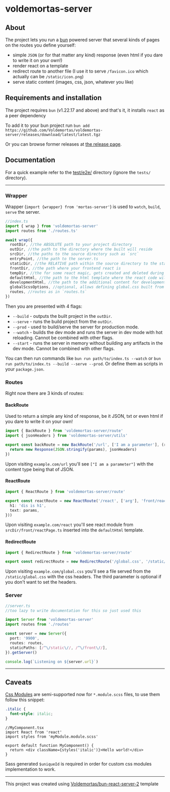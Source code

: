 # voldemortas-server

## About

The project lets you run a [bun](https://bun.sh/) powered server that several kinds of pages on the routes you define 
yourself:  
* simple `JSON` (or for that matter any kind) response (even html if you dare to write it on your own!)
* render react on a template
* redirect route to another file (I use it to serve `/favicon.ico` which actually can be `/static/icon.png`)
* serve static content (images, css, json, whatever you like)

## Requirements and installation

The project requires `bun` (v1.22.17 and above) and that's it, it installs `react` as a peer dependency

To add it to your bun project run `bun add https://github.com/Voldemortas/voldemortas-server/releases/download/latest/latest.tgz`

Or you can browse former releases at [the release page](https://github.com/Voldemortas/voldemortas-server/releases).

## Documentation

For a quick example refer to the [test/e2e/](test/e2e) directory (ignore the `tests/` directory).

-----

### Wrapper  
Wrapper (`import {wrapper} from 'mortas-server'`) is used to `watch`, `build`, `serve` the server.
```ts
//index.ts
import { wrap } from 'voldemortas-server'
import routes from './routes.ts'

await wrap({
  rootDir, //the ABSOLUTE path to your project directory
  outDir, //the path to the directory where the built will reside 
  srcDir, //the paths to the source directory such as `src`
  entryPoint, //the path to the server.ts 
  staticDir, //the RELATIVE path within the source directory to the static files directory such as `static`
  frontDir, //the path where your frontend react is
  tempDir, //the for some react magic, gets created and deleted during build
  defaultHtml, //the path to the html template where the react code will be injected
  developmentHtml, //the path to the additional content for development only (like hot reloading)
  globalScssOptions, //optional, allows defining global.css built from a .scss file
  routes, //routes as in `routes.ts`
})
```
Then you are presented with 4 flags: 
* `--build` - outputs the built project in the `outDir`.
* `--serve` - runs the build project from the `outDir`.
* `--prod` - used to build/serve the server for production mode.
* `--watch` - builds the dev mode and runs the server in dev mode with hot reloading.
  Cannot be combined with other flags.
* `--start` - runs the server in memory without building any artifacts in the dev mode.
  Cannot be combined with other flags.

You can then run commands like `bun run path/to/index.ts --watch` or `bun run path/to/index.ts --build --serve --prod`.
Or define them as scripts in your `package.json`. 

### Routes

Right now there are 3 kinds of routes:

#### BackRoute

Used to return a simple any kind of response, be it JSON, txt or even html if you dare to write it on your own!

```ts
import { BackRoute } from 'voldemortas-server/route'
import { jsonHeaders } from 'voldemortas-server/utils'

export const backRoute = new BackRoute('/url', ['I am a parameter'], (req: Request, params: any) => {
  return new Response(JSON.stringify(params), jsonHeaders)
})
```
Upon visiting `example.com/url` you'll see `["I am a parameter"]` with the content type being that of JSON.

#### ReactRoute

```ts
import { ReactRoute } from 'voldemortas-server/route'

export const reactRoute = new ReactRoute('/react', ['arg'], 'front/reactPage.ts', (req: Request, params: any) => ({
  h1: 'dis is h1',
  text: params,
}))
```
Upon visiting `example.com/react` you'll see react module from `srcDir/front/reactPage.ts` inserted into the 
`defaultHtml` template.

#### RedirectRoute

```ts
import { RedirectRoute } from 'voldemortas-server/route'

export const redirectRoute = new RedirectRoute('/global.css', '/static/global.css', ['headers', '{"content-type": "text/css"}'])
```
Upon visiting `example.com/global.css` you'll see a file served from the `/static/global.css` with the css headers. The
third parameter is optional if you don't want to set the headers.

### Server

```ts
//server.ts
//too lazy to write documentation for this so just used this

import Server from 'voldemortas-server'
import routes from './routes'

const server = new Server({
  port: '9900',
  routes: routes,
  staticPaths: [/^\/static\//, /^\/front\//],
}).getServer()

console.log(`Listening on ${server.url}`)
```

-----

## Caveats

[Css Modules](https://github.com/css-modules/css-modules) are semi-supported now for `*.module.scss` files, to use them
follow this snippet:

```scss
.italic {
  font-style: italic;
}
```

```tsx
//MyComponent.tsx
import React from 'react'
import styles from 'myModule.module.scss'

export default function MyComponent() {
  return <div className={styles('italic')}>Hello world!</div>
}
```

Sass generated `$uniqueId` is required in order for custom css modules implementation to work.


---

This project was created using [Voldemortas/bun-react-server-2](https://github.com/Voldemortas/bun-react-server-2) template
